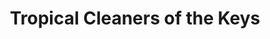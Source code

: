 ---
title: "Tropical Cleaners of the Keys"
url: /key-largo/tropical-cleaners-of-the-keys/
shop: Wäscherei
---